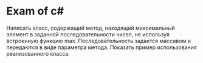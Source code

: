 # Exam of c#
Написать класс, содержащий метод, находящий максимальный  элемент в заданной последовательности чисел, не используя встроенную функцию max. Последовательность задается массивом и передаются в виде параметра метода. Показать пример использования реализованного класса.
